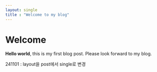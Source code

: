 ```yaml
---
layout: single
title : "Welcome to my blog"
---
```


# Welcome

**Hello world**, this is my first blog post.
Please look forward to my blog.

241101
: layout을 post에서 single로 변경
